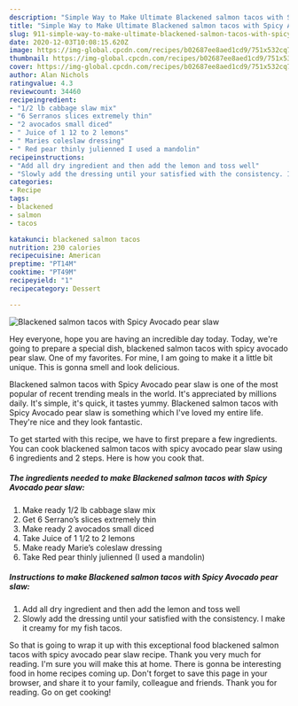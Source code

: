 ```yaml
---
description: "Simple Way to Make Ultimate Blackened salmon tacos with Spicy Avocado pear slaw"
title: "Simple Way to Make Ultimate Blackened salmon tacos with Spicy Avocado pear slaw"
slug: 911-simple-way-to-make-ultimate-blackened-salmon-tacos-with-spicy-avocado-pear-slaw
date: 2020-12-03T10:08:15.620Z
image: https://img-global.cpcdn.com/recipes/b02687ee8aed1cd9/751x532cq70/blackened-salmon-tacos-with-spicy-avocado-pear-slaw-recipe-main-photo.jpg
thumbnail: https://img-global.cpcdn.com/recipes/b02687ee8aed1cd9/751x532cq70/blackened-salmon-tacos-with-spicy-avocado-pear-slaw-recipe-main-photo.jpg
cover: https://img-global.cpcdn.com/recipes/b02687ee8aed1cd9/751x532cq70/blackened-salmon-tacos-with-spicy-avocado-pear-slaw-recipe-main-photo.jpg
author: Alan Nichols
ratingvalue: 4.3
reviewcount: 34460
recipeingredient:
- "1/2 lb cabbage slaw mix"
- "6 Serranos slices extremely thin"
- "2 avocados small diced"
- " Juice of 1 12 to 2 lemons"
- " Maries coleslaw dressing"
- " Red pear thinly julienned I used a mandolin"
recipeinstructions:
- "Add all dry ingredient and then add the lemon and toss well"
- "Slowly add the dressing until your satisfied with the consistency. I make it creamy for my fish tacos."
categories:
- Recipe
tags:
- blackened
- salmon
- tacos

katakunci: blackened salmon tacos 
nutrition: 230 calories
recipecuisine: American
preptime: "PT14M"
cooktime: "PT49M"
recipeyield: "1"
recipecategory: Dessert

---
```



![Blackened salmon tacos with Spicy Avocado pear slaw](https://img-global.cpcdn.com/recipes/b02687ee8aed1cd9/751x532cq70/blackened-salmon-tacos-with-spicy-avocado-pear-slaw-recipe-main-photo.jpg)

Hey everyone, hope you are having an incredible day today. Today, we're going to prepare a special dish, blackened salmon tacos with spicy avocado pear slaw. One of my favorites. For mine, I am going to make it a little bit unique. This is gonna smell and look delicious.

Blackened salmon tacos with Spicy Avocado pear slaw is one of the most popular of recent trending meals in the world. It's appreciated by millions daily. It's simple, it's quick, it tastes yummy. Blackened salmon tacos with Spicy Avocado pear slaw is something which I've loved my entire life. They're nice and they look fantastic.




To get started with this recipe, we have to first prepare a few ingredients. You can cook blackened salmon tacos with spicy avocado pear slaw using 6 ingredients and 2 steps. Here is how you cook that.

<!--inarticleads1-->

##### The ingredients needed to make Blackened salmon tacos with Spicy Avocado pear slaw:

1. Make ready 1/2 lb cabbage slaw mix
1. Get 6 Serrano’s slices extremely thin
1. Make ready 2 avocados small diced
1. Take  Juice of 1 1/2 to 2 lemons
1. Make ready  Marie’s coleslaw dressing
1. Take  Red pear thinly julienned (I used a mandolin)




<!--inarticleads2-->

##### Instructions to make Blackened salmon tacos with Spicy Avocado pear slaw:

1. Add all dry ingredient and then add the lemon and toss well
1. Slowly add the dressing until your satisfied with the consistency. I make it creamy for my fish tacos.




So that is going to wrap it up with this exceptional food blackened salmon tacos with spicy avocado pear slaw recipe. Thank you very much for reading. I'm sure you will make this at home. There is gonna be interesting food in home recipes coming up. Don't forget to save this page in your browser, and share it to your family, colleague and friends. Thank you for reading. Go on get cooking!
